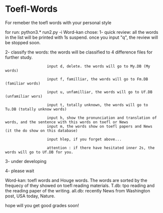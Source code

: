 # Toefl-Words
For remeber the toefl words with your personal style

for run:
python3.* run2.py -i Word-kan
chose:
1- quick review: all the words in the list will be printed with 1s suspend. once you input "q", the review will be stopped soon.

2- classify the words: the words will be classified to 4 difference files for further study.

                       input d, delete. the words will go to My.DB (My words)
                       
                       input f, familliar, the words will go to Fm.DB (familiar words)
                       
                       input u, unfamilliar, the words will go to Uf.DB (unfamiliar wors)
                       
                       input t, totally unknown, the words will go to Tu.DB (totally unknow words)
                       
                       input h, show the pronunciation and translation of words, and the sentence with this words on toefl or News
                       input m, the words show on toefl papers and News (it the do show on this database)
                       
                       input hlep, if you forget above...
                       
                       attention : if there have hesitated inner 2s, the words will go to Uf.DB for you.

3- under developing

4- please wait


Word-kan: toefl words and Houge words. The words are sorted by the frequecy of they showed on toefl reading materials.
T.db: tpo reading and the reading paper of the writing.
all.db: recently News from Washington post, USA today, Nature.

hope will you get good grades soon!
